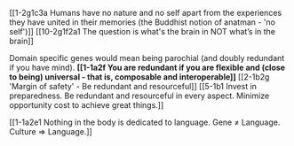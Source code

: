 [[1-2g1c3a Humans have no nature and no self apart from the experiences they have united in their memories (the Buddhist notion of anatman - 'no self')]]
[[10-2g1f2a1 The question is what's the brain in NOT what’s in the brain]]

Domain specific genes would mean being parochial (and doubly redundant if you have mind). 
**[[1-1a2f You are redundant if you are flexible and (close to being) universal - that is, composable and interoperable]]**
	[[2-1b2g 'Margin of safety' - Be redundant and resourceful]]
	[[5-1b1 Invest in preparedness. Be redundant and resourceful in every aspect. Minimize opportunity cost to achieve great things.]]

[[1-1a2e1 Nothing in the body is dedicated to language. Gene ≠ Language. Culture ⇒ Language.]]